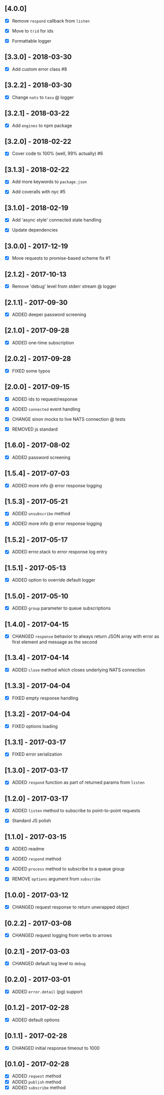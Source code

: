 [4.0.0]
-------
- [x] Remove `respond` callback from `listen`
- [x] Move to `trid` for ids
- [x] Formattable logger


[3.3.0] - 2018-03-30
--------------------
- [x] Add custom error class #8


[3.2.2] - 2018-03-30
--------------------
- [x] Change `nats` to `tasu` @ logger


[3.2.1] - 2018-03-22
--------------------
- [x] Add `engines` to npm package


[3.2.0] - 2018-02-22
--------------------
- [x] Cover code to 100% (well, 99% actually) #6


[3.1.3] - 2018-02-22
--------------------
- [x] Add more keywords to `package.json`
- [x] Add coveralls with nyc #5


[3.1.0] - 2018-02-19
--------------------
- [x] Add 'async style' connected state handling
- [x] Update dependencies


[3.0.0] - 2017-12-19
--------------------
- [x] Move requests to promise-based scheme fix #1


[2.1.2] - 2017-10-13
--------------------
- [x] Remove 'debug' level from stderr stream @ logger


[2.1.1] - 2017-09-30
--------------------
- [x] ADDED deeper password screening


[2.1.0] - 2017-09-28
--------------------
- [x] ADDED one-time subscription


[2.0.2] - 2017-09-28
--------------------
- [x] FIXED some typos


[2.0.0] - 2017-09-15
--------------------
- [x] ADDED ids to request/response
- [x] ADDED `connected` event handling
- [x] CHANGE sinon mocks to live NATS connection @ tests
- [x] REMOVED js standard


[1.6.0] - 2017-08-02
--------------------
- [x] ADDED password screening


[1.5.4] - 2017-07-03
--------------------
- [x] ADDED more info @ error response logging


[1.5.3] - 2017-05-21
--------------------
- [x] ADDED `unsubscribe` method
- [x] ADDED more info @ error response logging


[1.5.2] - 2017-05-17
--------------------
- [x] ADDED error.stack to error response log entry


[1.5.1] - 2017-05-13
--------------------
- [x] ADDED option to override default logger


[1.5.0] - 2017-05-10
--------------------
- [x] ADDED `group` parameter to queue subscriptions


[1.4.0] - 2017-04-15
--------------------
- [x] CHANGED `response` behavior to always return JSON array with error as first element and message as the second


[1.3.4] - 2017-04-14
--------------------
- [x] ADDED `close` method which closes underlying NATS connection


[1.3.3] - 2017-04-04
--------------------
- [x] FIXED empty response handling


[1.3.2] - 2017-04-04
--------------------
- [x] FIXED options loading


[1.3.1] - 2017-03-17
--------------------
- [x] FIXED error serialization


[1.3.0] - 2017-03-17
--------------------
- [x] ADDED `respond` function as part of returned params from `listen`


[1.2.0] - 2017-03-17
--------------------
- [x] ADDED `listen` method to subscribe to point-to-point requests
- [x] Standard JS polish


[1.1.0] - 2017-03-15
--------------------
- [x] ADDED readme
- [x] ADDED `respond` method
- [x] ADDED `process` method to subscribe to a queue group
- [x] REMOVE `options` argument from `subscribe`


[1.0.0] - 2017-03-12
--------------------
- [x] CHANGED request response to return unwrapped object


[0.2.2] - 2017-03-08
--------------------
- [x] CHANGED request logging from verbs to arrows


[0.2.1] - 2017-03-03
--------------------
- [x] CHANGED default log level to `debug`


[0.2.0] - 2017-03-01
--------------------
- [x] ADDED `error.detail` (pg) support


[0.1.2] - 2017-02-28
--------------------
- [x] ADDED default options


[0.1.1] - 2017-02-28
--------------------
- [x] CHANGED initial response timeout to 1000


[0.1.0] - 2017-02-28
--------------------
- [x] ADDED `request` method
- [x] ADDED `publish` method
- [x] ADDED `subscribe` method
